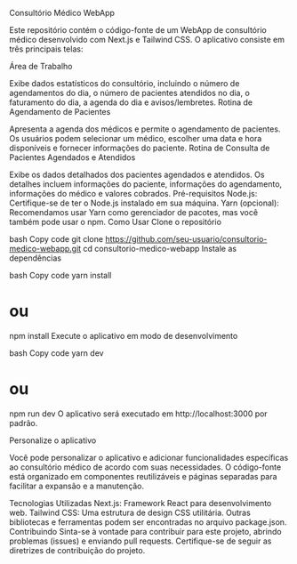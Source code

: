 Consultório Médico WebApp

Este repositório contém o código-fonte de um WebApp de consultório médico desenvolvido com Next.js e Tailwind CSS. O aplicativo consiste em três principais telas:

Área de Trabalho

Exibe dados estatísticos do consultório, incluindo o número de agendamentos do dia, o número de pacientes atendidos no dia, o faturamento do dia, a agenda do dia e avisos/lembretes.
Rotina de Agendamento de Pacientes

Apresenta a agenda dos médicos e permite o agendamento de pacientes. Os usuários podem selecionar um médico, escolher uma data e hora disponíveis e fornecer informações do paciente.
Rotina de Consulta de Pacientes Agendados e Atendidos

Exibe os dados detalhados dos pacientes agendados e atendidos. Os detalhes incluem informações do paciente, informações do agendamento, informações do médico e valores cobrados.
Pré-requisitos
Node.js: Certifique-se de ter o Node.js instalado em sua máquina.
Yarn (opcional): Recomendamos usar Yarn como gerenciador de pacotes, mas você também pode usar o npm.
Como Usar
Clone o repositório

bash
Copy code
git clone https://github.com/seu-usuario/consultorio-medico-webapp.git
cd consultorio-medico-webapp
Instale as dependências

bash
Copy code
yarn install
# ou
npm install
Execute o aplicativo em modo de desenvolvimento

bash
Copy code
yarn dev
# ou
npm run dev
O aplicativo será executado em http://localhost:3000 por padrão.

Personalize o aplicativo

Você pode personalizar o aplicativo e adicionar funcionalidades específicas ao consultório médico de acordo com suas necessidades. O código-fonte está organizado em componentes reutilizáveis e páginas separadas para facilitar a expansão e a manutenção.

Tecnologias Utilizadas
Next.js: Framework React para desenvolvimento web.
Tailwind CSS: Uma estrutura de design CSS utilitária.
Outras bibliotecas e ferramentas podem ser encontradas no arquivo package.json.
Contribuindo
Sinta-se à vontade para contribuir para este projeto, abrindo problemas (issues) e enviando pull requests. Certifique-se de seguir as diretrizes de contribuição do projeto.
